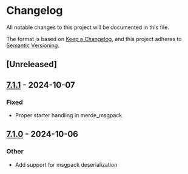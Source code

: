# Changelog

All notable changes to this project will be documented in this file.

The format is based on [Keep a Changelog](https://keepachangelog.com/en/1.0.0/),
and this project adheres to [Semantic Versioning](https://semver.org/spec/v2.0.0.html).

## [Unreleased]

## [7.1.1](https://github.com/bearcove/merde/compare/merde_msgpack-v7.1.0...merde_msgpack-v7.1.1) - 2024-10-07

### Fixed

- Proper starter handling in merde_msgpack

## [7.1.0](https://github.com/bearcove/merde/releases/tag/merde_msgpack-v7.1.0) - 2024-10-06

### Other

- Add support for msgpack deserialization
